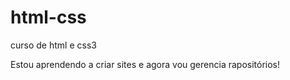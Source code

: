 # html-css
 curso de html e css3

 Estou aprendendo a criar sites e agora vou gerencia rapositórios!
